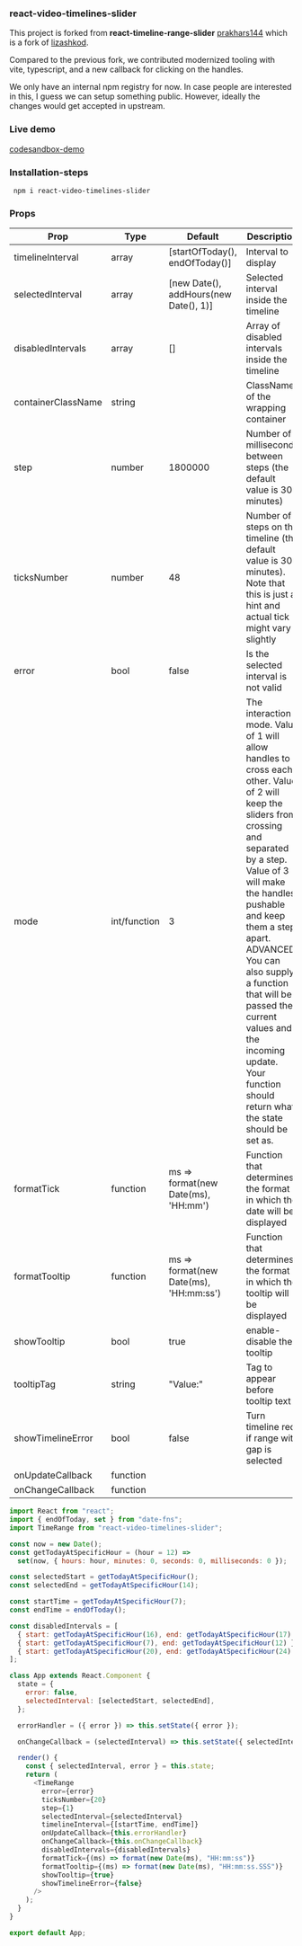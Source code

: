 ### react-video-timelines-slider

This project is forked from **react-timeline-range-slider** [prakhars144](https://github.com/prakhars144/react-video-timelines-slider) which is a fork of [lizashkod](https://github.com/lizashkod).

Compared to the previous fork, we contributed modernized tooling with vite, typescript, and a new callback for clicking on the handles.

We only have an internal npm registry for now. In case people are interested in this, I guess we can setup something public. However, ideally the changes would get accepted in upstream.

### Live demo

[codesandbox-demo](https://codesandbox.io/s/react-video-timelines-slider-0skcll?file=/src/App.js)

### Installation-steps

     npm i react-video-timelines-slider

### Props

| Prop               | Type         | Default                                | Description                                                                                                                                                                                                                                                                                                                                                                                  |
| ------------------ | ------------ | -------------------------------------- | -------------------------------------------------------------------------------------------------------------------------------------------------------------------------------------------------------------------------------------------------------------------------------------------------------------------------------------------------------------------------------------------- |
| timelineInterval   | array        | [startOfToday(), endOfToday()]         | Interval to display                                                                                                                                                                                                                                                                                                                                                                          |
| selectedInterval   | array        | [new Date(), addHours(new Date(), 1)]  | Selected interval inside the timeline                                                                                                                                                                                                                                                                                                                                                        |
| disabledIntervals  | array        | []                                     | Array of disabled intervals inside the timeline                                                                                                                                                                                                                                                                                                                                              |
| containerClassName | string       |                                        | ClassName of the wrapping container                                                                                                                                                                                                                                                                                                                                                          |
| step               | number       | 1800000                                | Number of milliseconds between steps (the default value is 30 minutes)                                                                                                                                                                                                                                                                                                                       |
| ticksNumber        | number       | 48                                     | Number of steps on the timeline (the default value is 30 minutes). Note that this is just a hint and actual tick might vary slightly                                                                                                                                                                                                                                                         |
| error              | bool         | false                                  | Is the selected interval is not valid                                                                                                                                                                                                                                                                                                                                                        |
| mode               | int/function | 3                                      | The interaction mode. Value of 1 will allow handles to cross each other. Value of 2 will keep the sliders from crossing and separated by a step. Value of 3 will make the handles pushable and keep them a step apart. ADVANCED: You can also supply a function that will be passed the current values and the incoming update. Your function should return what the state should be set as. |
| formatTick         | function     | ms => format(new Date(ms), 'HH:mm')    | Function that determines the format in which the date will be displayed                                                                                                                                                                                                                                                                                                                      |
| formatTooltip      | function     | ms => format(new Date(ms), 'HH:mm:ss') | Function that determines the format in which the tooltip will be displayed                                                                                                                                                                                                                                                                                                                   |
| showTooltip        | bool         | true                                   | enable-disable the tooltip                                                                                                                                                                                                                                                                                                                                                                   |
| tooltipTag         | string       | "Value:"                               | Tag to appear before tooltip text                                                                                                                                                                                                                                                                                                                                                            |
| showTimelineError  | bool         | false                                  | Turn timeline red if range with gap is selected                                                                                                                                                                                                                                                                                                                                              |
| onUpdateCallback   | function     |                                        |                                                                                                                                                                                                                                                                                                                                                                                              |
| onChangeCallback   | function     |                                        |                                                                                                                                                                                                                                                                                                                                                                                              |

```javascript
import React from "react";
import { endOfToday, set } from "date-fns";
import TimeRange from "react-video-timelines-slider";

const now = new Date();
const getTodayAtSpecificHour = (hour = 12) =>
  set(now, { hours: hour, minutes: 0, seconds: 0, milliseconds: 0 });

const selectedStart = getTodayAtSpecificHour();
const selectedEnd = getTodayAtSpecificHour(14);

const startTime = getTodayAtSpecificHour(7);
const endTime = endOfToday();

const disabledIntervals = [
  { start: getTodayAtSpecificHour(16), end: getTodayAtSpecificHour(17) },
  { start: getTodayAtSpecificHour(7), end: getTodayAtSpecificHour(12) },
  { start: getTodayAtSpecificHour(20), end: getTodayAtSpecificHour(24) },
];

class App extends React.Component {
  state = {
    error: false,
    selectedInterval: [selectedStart, selectedEnd],
  };

  errorHandler = ({ error }) => this.setState({ error });

  onChangeCallback = (selectedInterval) => this.setState({ selectedInterval });

  render() {
    const { selectedInterval, error } = this.state;
    return (
      <TimeRange
        error={error}
        ticksNumber={20}
        step={1}
        selectedInterval={selectedInterval}
        timelineInterval={[startTime, endTime]}
        onUpdateCallback={this.errorHandler}
        onChangeCallback={this.onChangeCallback}
        disabledIntervals={disabledIntervals}
        formatTick={(ms) => format(new Date(ms), "HH:mm:ss")}
        formatTooltip={(ms) => format(new Date(ms), "HH:mm:ss.SSS")}
        showTooltip={true}
        showTimelineError={false}
      />
    );
  }
}

export default App;
```
